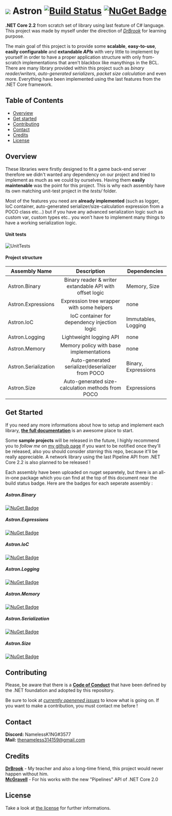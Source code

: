 # ![](https://www.shareicon.net/data/32x32/2016/11/09/851508_planet_512x512.png) Astron [![Build Status](https://travis-ci.com/thenameless314159/Astron.svg?branch=master)](https://travis-ci.com/thenameless314159/Astron) [![NuGet Badge](https://buildstats.info/nuget/astron)](https://www.nuget.org/packages/Astron/)
**.NET Core 2.2** from scratch set of library using last feature of C# language. This project was made by myself under the direction of [*DrBrook*](https://github.com/DrBrooklyn "DrBrook") for learning purpose. 

The main goal of this project is to provide some **scalable**, **easy-to-use**, **easily configurable** and **extandable *APIs*** with very little to implement by yourself in order to have a proper application structure with only from-scratch implementations that aren't blackbox like manythings in the BCL. There are many library provided within this project such as *binary reader/writers*, *auto-generated serializers*, *packet size calculation* and even more. Everything have been implemented using the last features from the .NET Core framework.

## Table of Contents ##
- [Overview](#overview)
- [Get started](#get-started)
- [Contributing](#contributing)
- [Contact](#contact)
- [Credits](#credits)
- [License](#license)


## Overview
These libraries were firstly designed to fit a game back-end server therefore we didn't wanted any dependency on our project and tried to implement as much as we could by ourselves. Having them **easily maintenable** was the point for this project. This is why each assembly have its own matching unit-test project in the *tests/* folder.

Most of the features you need are **already implemented** (such as logger, IoC container, auto-generated serializer/size-calculation expression from a POCO class etc...) but if you have any advanced serialization logic such as custom var, custom types etc.. you won't have to implement many things to have a working serialization logic.
  
#### Unit tests  
![UnitTests](https://i.imgur.com/KvknsXi.png)
  
#### Project structure  
| Assembly Name        	|                       Description                       	| Dependencies                     	|
|----------------------	|:-------------------------------------------------------:	|----------------------------------	|
| Astron.Binary        	| Binary reader & writer extandable API with offset logic 	|                     Memory, Size 	|
| Astron.Expressions   	|        Expression tree wrapper with some helpers        	|                             none 	|
| Astron.IoC           	|       IoC container for dependency injection logic      	|              Immutables, Logging 	|
| Astron.Logging       	|                 Lightweight logging API                 	|                             none 	|
| Astron.Memory        	|         Memory policy with base implementations         	|                             none 	|
| Astron.Serialization 	|     Auto-generated serializer/deserializer from POCO    	|              Binary, Expressions 	|
| Astron.Size          	|    Auto-generated size-calculation methods from POCO    	|                      Expressions 	|
  
## Get Started

If you need any more informations about how to setup and implement each library, [**the full documentation**](https://github.com/thenameless314159/Astron/wiki) is an awesome place to start.

Some **sample projects** will be released in the future, I highly recommend you to *follow me* on [my github page](https://github.com/thenameless314159) if you want to be notified once they'll be released, also you should consider *starring* this repo, because it'll be really appreciable. A network library using the last Pipeline API from .NET Core 2.2 is also planned to be released !

Each assembly have been uploaded on nuget separetely, but there is an all-in-one package which you can find at the top of this document near the build status badge. Here are the badges for each seperate assembly :

##### Astron.Binary
[![NuGet Badge](https://buildstats.info/nuget/astron.binary)](https://www.nuget.org/packages/Astron.Binary/)
##### Astron.Expressions
[![NuGet Badge](https://buildstats.info/nuget/astron.expressions)](https://www.nuget.org/packages/Astron.Expressions/)
##### Astron.IoC
[![NuGet Badge](https://buildstats.info/nuget/astron.ioc)](https://www.nuget.org/packages/Astron.IoC/)
##### Astron.Logging
[![NuGet Badge](https://buildstats.info/nuget/astron.logging)](https://www.nuget.org/packages/Astron.Logging/)
##### Astron.Memory
[![NuGet Badge](https://buildstats.info/nuget/astron.memory)](https://www.nuget.org/packages/Astron.Memory/)
##### Astron.Serialization
[![NuGet Badge](https://buildstats.info/nuget/astron.serialization)](https://www.nuget.org/packages/Astron.Serialization/)
##### Astron.Size
[![NuGet Badge](https://buildstats.info/nuget/astron.size)](https://www.nuget.org/packages/Astron.Size/)

## Contributing
Please, be aware that there is a [**Code of Conduct**](https://dotnetfoundation.org/code-of-conduct) that have been defined by the .NET foundation and adopted by this repository.
  
Be sure to look at [*currently openened issues*](https://github.com/thenameless314159/AstronCore/issues) to know what is going on. If you want to make a contribution, you must contact me before !

## Contact
**Discord:** NamelessK1NG#3577  
**Mail:** thenameless314159@gmail.com

## Credits
[**DrBrook**](https://github.com/DrBrooklyn "DrBrook") - My teacher and also a long-time friend, this project would never happen without him.  
[**McGravell**](https://github.com/mgravell "McGravell") - For his works with the new "Pipelines" API of .NET Core 2.0

## License
Take a look at [the license](https://github.com/thenameless314159/Astron/blob/master/LICENSE) for further informations.
